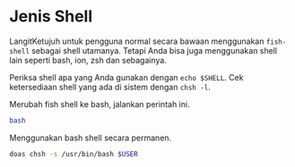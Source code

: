 # Jenis Shell

LangitKetujuh untuk pengguna normal secara bawaan menggunakan `fish-shell` sebagai shell utamanya. Tetapi Anda bisa juga menggunakan shell lain seperti bash, ion, zsh dan sebagainya.

Periksa shell apa yang Anda gunakan dengan `echo $SHELL`. Cek ketersediaan shell yang ada di sistem dengan `chsh -l`.

Merubah fish shell ke bash, jalankan perintah ini.

```bash
bash
```

Menggunakan bash shell secara permanen.

```bash
doas chsh -s /usr/bin/bash $USER
```
